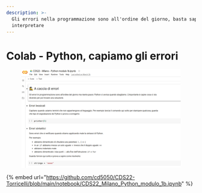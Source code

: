 ```yaml
---
description: >-
  Gli errori nella programmazione sono all'ordine del giorno, basta saperli
  interpretare
---
```


# Colab - Python, capiamo gli errori

<figure><img src="../.gitbook/assets/image (9).png" alt=""><figcaption></figcaption></figure>

{% embed url="https://github.com/cd5050/CDS22-Torricelli/blob/main/notebook/CDS22_Milano_Python_modulo_1b.ipynb" %}
